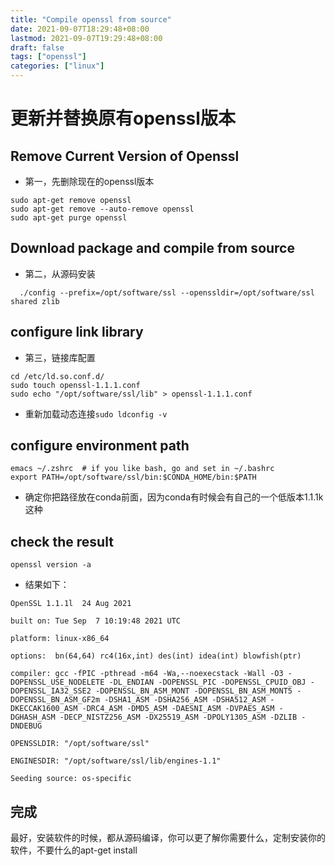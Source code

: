 ```yaml
---
title: "Compile openssl from source"
date: 2021-09-07T18:29:48+08:00
lastmod: 2021-09-07T19:29:48+08:00
draft: false
tags: ["openssl"]
categories: ["linux"]
---
```

# 更新并替换原有openssl版本
## Remove Current Version of Openssl
- 第一，先删除现在的openssl版本
```shell
sudo apt-get remove openssl
sudo apt-get remove --auto-remove openssl
sudo apt-get purge openssl
```
## Download package and compile from source
- 第二，从源码安装
```shell
  ./config --prefix=/opt/software/ssl --openssldir=/opt/software/ssl shared zlib
```
## configure link library
- 第三，链接库配置
```shell
cd /etc/ld.so.conf.d/
sudo touch openssl-1.1.1.conf
sudo echo "/opt/software/ssl/lib" > openssl-1.1.1.conf
```
- 重新加载动态连接```sudo ldconfig -v```
## configure environment path
```shell
emacs ~/.zshrc  # if you like bash, go and set in ~/.bashrc
export PATH=/opt/software/ssl/bin:$CONDA_HOME/bin:$PATH
```
- 确定你把路径放在conda前面，因为conda有时候会有自己的一个低版本1.1.1k这种
## check the result
```shell
openssl version -a
```
- 结果如下：
```shell
OpenSSL 1.1.1l  24 Aug 2021

built on: Tue Sep  7 10:19:48 2021 UTC

platform: linux-x86_64

options:  bn(64,64) rc4(16x,int) des(int) idea(int) blowfish(ptr) 

compiler: gcc -fPIC -pthread -m64 -Wa,--noexecstack -Wall -O3 -DOPENSSL_USE_NODELETE -DL_ENDIAN -DOPENSSL_PIC -DOPENSSL_CPUID_OBJ -DOPENSSL_IA32_SSE2 -DOPENSSL_BN_ASM_MONT -DOPENSSL_BN_ASM_MONT5 -DOPENSSL_BN_ASM_GF2m -DSHA1_ASM -DSHA256_ASM -DSHA512_ASM -DKECCAK1600_ASM -DRC4_ASM -DMD5_ASM -DAESNI_ASM -DVPAES_ASM -DGHASH_ASM -DECP_NISTZ256_ASM -DX25519_ASM -DPOLY1305_ASM -DZLIB -DNDEBUG

OPENSSLDIR: "/opt/software/ssl"

ENGINESDIR: "/opt/software/ssl/lib/engines-1.1"

Seeding source: os-specific
```

## 完成
最好，安装软件的时候，都从源码编译，你可以更了解你需要什么，定制安装你的软件，不要什么的apt-get install


